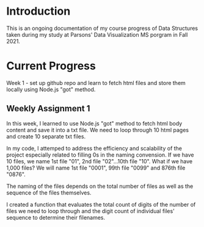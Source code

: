 # Introduction
This is an ongoing documentation of my course progress of Data Structures taken during my study at Parsons' Data Visualization MS porgram in Fall 2021.

# Current Progress

Week 1 - set up github repo and learn to fetch html files and store them locally using Node.js "got" method.


## Weekly Assignment 1

In this week, I learned to use Node.js "got" method to fetch html body content and save it into a txt file.
We need to loop through 10 html pages and create 10 separate txt files.

In my code, I attemped to address the efficiency and scalability of the project especially related to filling 0s in the naming convension. 
If we have 10 files, we name 1st file "01", 2nd file "02"...10th file "10". What if we have 1,000 files? We will name 1st file "0001", 99th file "0099" and 876th file "0876".

The naming of the files depends on the total number of files as well as the sequence of the files themselves. 

I created a function that evaluates the total count of digits of the number of files we need to loop through and the digit count of individual files' sequence to determine their filenames.